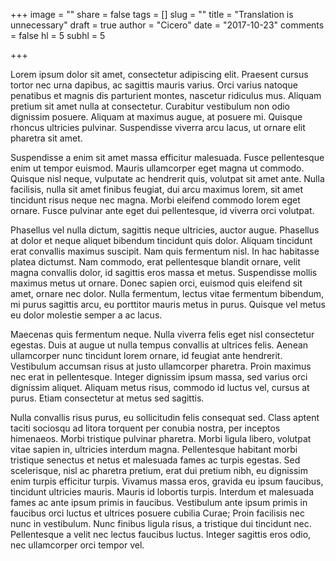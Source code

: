 +++
image = ""
share = false
tags = []
slug = ""
title = "Translation is unnecessary"
draft = true
author = "Cicero"
date = "2017-10-23"
comments = false
hl = 5
subhl = 5

+++


Lorem ipsum dolor sit amet, consectetur adipiscing elit. Praesent cursus tortor nec urna dapibus, ac sagittis mauris varius. Orci varius natoque penatibus et magnis dis parturient montes, nascetur ridiculus mus. Aliquam pretium sit amet nulla at consectetur. Curabitur vestibulum non odio dignissim posuere. Aliquam at maximus augue, at posuere mi. Quisque rhoncus ultricies pulvinar. Suspendisse viverra arcu lacus, ut ornare elit pharetra sit amet.

Suspendisse a enim sit amet massa efficitur malesuada. Fusce pellentesque enim ut tempor euismod. Mauris ullamcorper eget magna ut commodo. Quisque nisl neque, vulputate ac hendrerit quis, volutpat sit amet ante. Nulla facilisis, nulla sit amet finibus feugiat, dui arcu maximus lorem, sit amet tincidunt risus neque nec magna. Morbi eleifend commodo lorem eget ornare. Fusce pulvinar ante eget dui pellentesque, id viverra orci volutpat.

Phasellus vel nulla dictum, sagittis neque ultricies, auctor augue. Phasellus at dolor et neque aliquet bibendum tincidunt quis dolor. Aliquam tincidunt erat convallis maximus suscipit. Nam quis fermentum nisl. In hac habitasse platea dictumst. Nam commodo, erat pellentesque blandit ornare, velit magna convallis dolor, id sagittis eros massa et metus. Suspendisse mollis maximus metus ut ornare. Donec sapien orci, euismod quis eleifend sit amet, ornare nec dolor. Nulla fermentum, lectus vitae fermentum bibendum, mi purus sagittis arcu, eu porttitor mauris metus in purus. Quisque vel metus eu dolor molestie semper a ac lacus.

Maecenas quis fermentum neque. Nulla viverra felis eget nisl consectetur egestas. Duis at augue ut nulla tempus convallis at ultrices felis. Aenean ullamcorper nunc tincidunt lorem ornare, id feugiat ante hendrerit. Vestibulum accumsan risus at justo ullamcorper pharetra. Proin maximus nec erat in pellentesque. Integer dignissim ipsum massa, sed varius orci dignissim aliquet. Aliquam metus risus, commodo id luctus vel, cursus at purus. Etiam consectetur at metus sed sagittis.

Nulla convallis risus purus, eu sollicitudin felis consequat sed. Class aptent taciti sociosqu ad litora torquent per conubia nostra, per inceptos himenaeos. Morbi tristique pulvinar pharetra. Morbi ligula libero, volutpat vitae sapien in, ultricies interdum magna. Pellentesque habitant morbi tristique senectus et netus et malesuada fames ac turpis egestas. Sed scelerisque, nisl ac pharetra pretium, erat dui pretium nibh, eu dignissim enim turpis efficitur turpis. Vivamus massa eros, gravida eu ipsum faucibus, tincidunt ultricies mauris. Mauris id lobortis turpis. Interdum et malesuada fames ac ante ipsum primis in faucibus. Vestibulum ante ipsum primis in faucibus orci luctus et ultrices posuere cubilia Curae; Proin facilisis nec nunc in vestibulum. Nunc finibus ligula risus, a tristique dui tincidunt nec. Pellentesque a velit nec lectus faucibus luctus. Integer sagittis eros odio, nec ullamcorper orci tempor vel.
